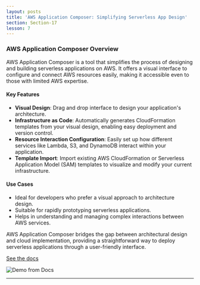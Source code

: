 ```yaml
---
layout: posts
title: 'AWS Application Composer: Simplifying Serverless App Design'
section: Section-17
lesson: 7
---
```


### AWS Application Composer Overview

AWS Application Composer is a tool that simplifies the process of designing and building serverless applications on AWS. It offers a visual interface to configure and connect AWS resources easily, making it accessible even to those with limited AWS expertise.

#### Key Features

- **Visual Design**: Drag and drop interface to design your application's architecture.
- **Infrastructure as Code**: Automatically generates CloudFormation templates from your visual design, enabling easy deployment and version control.
- **Resource Interaction Configuration**: Easily set up how different services like Lambda, S3, and DynamoDB interact within your application.
- **Template Import**: Import existing AWS CloudFormation or Serverless Application Model (SAM) templates to visualize and modify your current infrastructure.

#### Use Cases

- Ideal for developers who prefer a visual approach to architecture design.
- Suitable for rapidly prototyping serverless applications.
- Helps in understanding and managing complex interactions between AWS services.

AWS Application Composer bridges the gap between architectural design and cloud implementation, providing a straightforward way to deploy serverless applications through a user-friendly interface.

<!-- pagebreak -->

[See the docs](https://us-east-1.console.aws.amazon.com/composer/home?region=us-east-1)

![Demo from Docs](https://a.b.cdn.console.awsstatic.com/a/v1/ND7A3HHLRBAIHFJ6BPYF6C5EBS23APKLJW3PVD7B4AUMGNMXWSYQ/images/home-demo-light.gif)

---
